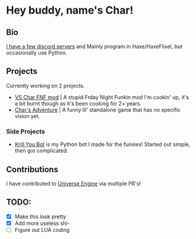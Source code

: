 # Hey buddy, name's Char!

## Bio
[I have a few discord servers](https://discord.vschar-official.com) and Mainly program in Haxe/HaxeFlixel, but occasionally use Python.

## Projects

Currently working on 2 projects. 
- [VS Char FNF mod](https://github.com/CharGolden-Games/VSChar-Universe-Engine) | A stupid Frday Night Funkin mod I'm cookin' up, it's a bit burnt though as it's been cooking for 2+ years.
- [Char's Adventure](https://github.com/CharGolden-Games/Char-s-Adventure) | A funny lil' standalone game that has no specific vision yet.

### Side Projects

- [Krill You Bot](https://github.com/CharGoldenYT/KrillYouBot) is my Python bot I made for the funsies! Started out simple, then got complicated.

## Contributions

I have contributed to [Universe Engine](https://github.com/VideoBotYT/Universe-Engine) via multiple PR's!


## TODO:

- [x] Make this look pretty
- [x] Add more useless shi-
- [ ] Figure out LUA coding

